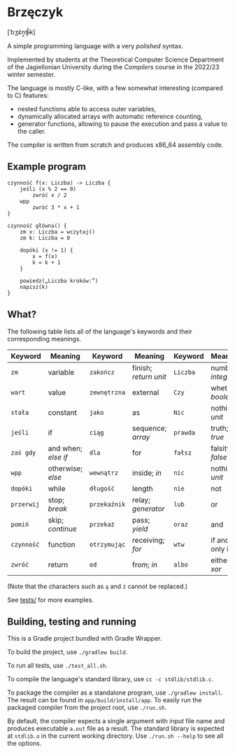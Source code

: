 # Brzęczyk

[ˈbʒɛ̃n͇ʧ̑ɨk]

A simple programming language with a very *polished* syntax.

Implemented by students at the Theoretical Computer Science Department of the Jagiellonian University
during the *Compilers* course in the 2022/23 winter semester.

The language is mostly C-like, with a few somewhat interesting (compared to C) features:

- nested functions able to access outer variables,
- dynamically allocated arrays with automatic reference counting,
- generator functions, allowing to pause the execution and pass a value to the caller.

The compiler is written from scratch and produces x86_64 assembly code.

## Example program

```
czynność f(x: Liczba) -> Liczba {
    jeśli (x % 2 == 0)
        zwróć x / 2
    wpp
        zwróć 3 * x + 1
}

czynność główna() {
    zm x: Liczba = wczytaj()
    zm k: Liczba = 0

    dopóki (x != 1) {
        x = f(x)
        k = k + 1
    }

    powiedz(„Liczba kroków:”)
    napisz(k)
}
```

## What?

The following table lists all of the language's keywords and their corresponding meanings.

Keyword    | Meaning             | Keyword      | Meaning               | Keyword  | Meaning
-----------|---------------------|--------------|-----------------------|----------|--------------------
`zm`       | variable            | `zakończ`    | finish; *return unit* | `Liczba` | number; *integer*
`wart`     | value               | `zewnętrzna` | external              | `Czy`    | whether; *boolean*
`stała`    | constant            | `jako`       | as                    | `Nic`    | nothing; *unit*
`jeśli`    | if                  | `ciąg`       | sequence; *array*     | `prawda` | truth; *true*
`zaś gdy`  | and when; *else if* | `dla`        | for                   | `fałsz`  | falsity; *false*
`wpp`      | otherwise; *else*   | `wewnątrz`   | inside; *in*          | `nic`    | nothing; *unit*
`dopóki`   | while               | `długość`    | length                | `nie`    | not
`przerwij` | stop; *break*       | `przekaźnik` | relay; *generator*    | `lub`    | or
`pomiń`    | skip; *continue*    | `przekaż`    | pass; *yield*         | `oraz`   | and
`czynność` | function            | `otrzymując` | receiving; *for*      | `wtw`    | if and only if
`zwróć`    | return              | `od`         | from; *in*            | `albo`   | either; *xor*

(Note that the characters such as `ą` and `ź` cannot be replaced.)

See [tests/](tests/) for more examples.

## Building, testing and running

This is a Gradle project bundled with Gradle Wrapper.

To build the project, use `./gradlew build`.

To run all tests, use `./test_all.sh`.

To compile the language's standard library, use `cc -c stdlib/stdlib.c`.

To package the compiler as a standalone program, use `./gradlew install`.
The result can be found in `app/build/install/app`.
To easily run the packaged compiler from the project root, use `./run.sh`.

By default, the compiler expects a single argument with input file name and produces executable `a.out` file as a result.
The standard library is expected at `stdlib.o` in the current working directory.
Use `./run.sh --help` to see all the options.
